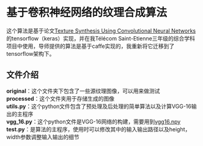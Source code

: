 # 基于卷积神经网络的纹理合成算法
这个算法是基于论文[Texture Synthesis Using Convolutional Neural Networks](https://arxiv.org/abs/1505.07376)的tensorflow（keras）实现，并在我Télécom Saint-Etienne三年级的综合学科项目中使用，导师提供的算法是基于caffe实现的，我重新将它迁移到了tensorflow架构下。

## 文件介绍
**original**：这个文件夹下包含了一些源纹理图像，可以用来做测试</br>
**processed**：这个文件夹用于存储生成的图像</br>
**utils.py**：这个python文件包含了预处理及后处理的简单算法以及计算VGG-16输出的主程序</br>
**vgg_16.py**：这个python文件是VGG-16网络的构建，需要用到[vgg16.npy](https://mega.nz/#!YU1FWJrA!O1ywiCS2IiOlUCtCpI6HTJOMrneN-Qdv3ywQP5poecM)</br>
**test.py**：是算法的主程序，使用时可以修改其中的输入输出路径以及height，width参数调整输入输出的细节</br>

